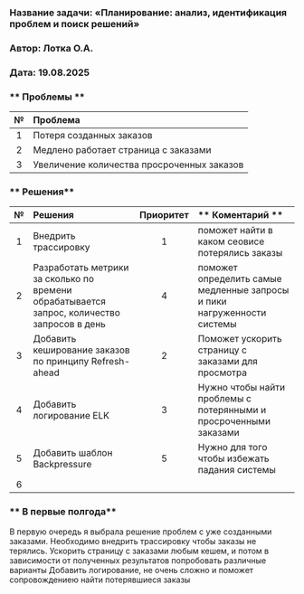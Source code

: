 ### <a name="_b7urdng99y53"></a>**Название задачи:**  «Планирование: анализ, идентификация проблем и поиск решений»
### <a name="_hjk0fkfyohdk"></a>**Автор:** Лотка О.А.
### <a name="_uanumrh8zrui"></a>**Дата:** 19.08.2025 

### <a name="_u8xz25hbrgql"></a>** Проблемы **

| **№** | **Проблема**                               |
|:-----:|:-------------------------------------------|
|   1   | Потеря созданных заказов                   |
|   2   | Медлено работает страница с заказами       |
|   3   | Увеличение количества просроченных заказов |



### <a name="_u8xz25hbrgql"></a>** Решения**

| **№** | **Решения**                                                                                  | **Приоритет** | ** Коментарий  **                                                            |
|:-----:|:---------------------------------------------------------------------------------------------|:-------------:|:------------------------------------------------------------------------|
|   1   | Внедрить трассировку                                                                          |       1       | поможет найти в каком сеовисе потерялись заказы                         |
|   2   | Разработать метрики за сколько по времени обрабатывается запрос, количество запросов в день   |       4       | поможет определить самые медленные запросы и пики нагруженности системы |
|   3   | Добавить кеширование заказов по принципу Refresh-ahead                                        |       2       | Поможет ускорить страницу с заказами для просмотра                      |
|   4   | Добавить логирование ELK                                                                      |       3       | Нужно чтобы найти проблемы с потерянными и просроченными заказами       |
|   5   | Добавить шаблон Backpressure                                                                  |       5       | Нужно для того чтобы избежать падания системы                           |
|   6   |                                                                                               |               |                                                                         |

### <a name="_u8xz25hbrgql"></a>** В первые полгода**
В первую очередь я выбрала решение проблем с уже созданными заказами. Необходимо внедрить трассировку чтобы заказы не терялись.
Ускорить страницу с заказами любым кешем, и потом в зависимости от полученных результатов попробовать различные варианты
Добавить логирование, не очень сложно и поможет сопровождениею найти потерявшиеся заказы
